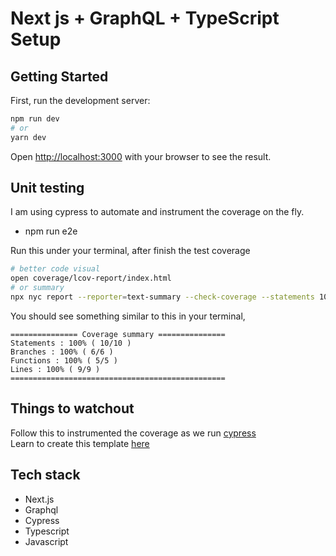 # Next js + GraphQL + TypeScript Setup

## Getting Started

First, run the development server:

```bash
npm run dev
# or
yarn dev
```

Open [http://localhost:3000](http://localhost:3000) with your browser to see the result.

## Unit testing

I am using cypress to automate and instrument the coverage on the fly.

- npm run e2e

Run this under your terminal, after finish the test coverage

```bash
# better code visual
open coverage/lcov-report/index.html
# or summary
npx nyc report --reporter=text-summary --check-coverage --statements 100
```

You should see something similar to this in your terminal,

```
=============== Coverage summary ===============
Statements : 100% ( 10/10 )
Branches : 100% ( 6/6 )
Functions : 100% ( 5/5 )
Lines : 100% ( 9/9 )
================================================
```

## Things to watchout

Follow this to instrumented the coverage as we run [cypress](https://github.com/bahmutov/next-and-cypress-example)  
Learn to create this template [here](https://ivanms1.hashnode.dev/next-js-graphql-typescript-setup-ckdz9l83l00ey4us1gettgqy0)

## Tech stack

- Next.js
- Graphql
- Cypress
- Typescript
- Javascript
